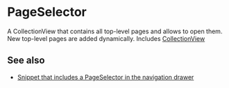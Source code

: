 ---
---
# PageSelector
A CollectionView that contains all top-level pages and allows to open them. New top-level pages are added dynamically.
Includes [CollectionView](CollectionView.md)

## See also
- [Snippet that includes a PageSelector in the navigation drawer](https://github.com/eclipsesource/tabris-js/blob/v1.6.0/snippets/drawer-pages/drawer-pages.js)
